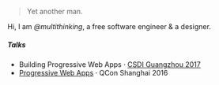

> Yet another man.


Hi, I am *@multithinking*, a free software engineer & a designer. 


##### Talks


- Building Progressive Web Apps · [CSDI Guangzhou 2017](http://www.csdisummit.com/)
- [Progressive Web Apps][4] · QCon Shanghai 2016


[4]: //huangxuan.me/2016/10/20/pwa-qcon2016/



